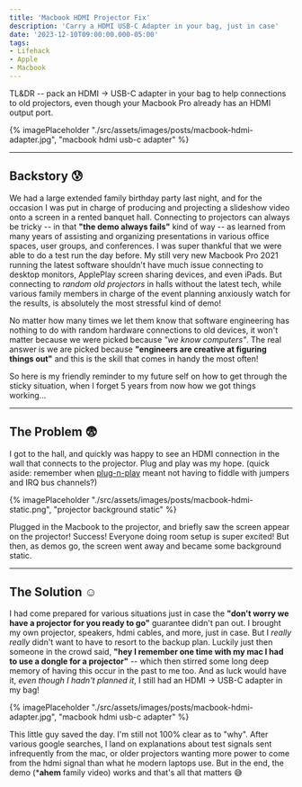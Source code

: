 ```yaml
---
title: 'Macbook HDMI Projector Fix'
description: 'Carry a HDMI USB-C Adapter in your bag, just in case'
date: '2023-12-10T09:00:00.000-05:00'
tags:
- Lifehack
- Apple
- Macbook
---
```


TL&DR -- pack an HDMI -> USB-C adapter in your bag to help connections to old projectors, even though your Macbook 
Pro already has an HDMI output port.

{% imagePlaceholder "./src/assets/images/posts/macbook-hdmi-adapter.jpg", "macbook hdmi usb-c adapter" %}

---

## Backstory 😰

We had a large extended family birthday party last night, and for the occasion I was put in charge of producing and 
projecting a slideshow video onto a screen in a rented banquet hall. Connecting to projectors can always be tricky 
-- in that **"the demo always fails"** kind of way -- as learned from many years of assisting and organizing 
presentations in various office spaces, user groups, and conferences. I was super thankful that we were able to do a 
test run the day before. My still very new Macbook Pro 2021 running the latest software shouldn't have much issue 
connecting to desktop monitors, ApplePlay screen sharing devices, and even iPads. But connecting to *random old 
projectors* in halls without the latest tech, while various family members in charge of the event planning anxiously 
watch for the results, is absolutely the most stressful kind of demo! 

No matter how many times we let them know that software engineering has nothing to do with random hardware 
connections to old devices, it won't matter because we were picked because *"we know computers"*. The real answer is we 
are picked because **"engineers are creative at figuring things out"** and this is the skill that comes in handy the 
most often!

So here is my friendly reminder to my future self on how to get through the sticky situation, when I forget 5 years 
from now how we got things working...

---

## The Problem 😨

I got to the hall, and quickly was happy to see an HDMI connection in the wall that connects to the projector. Plug 
and play was my hope. (quick aside: remember when [plug-n-play](https://en.wikipedia.org/wiki/Plug_and_play) meant 
not having to fiddle with jumpers and IRQ bus channels?)

{% imagePlaceholder "./src/assets/images/posts/macbook-hdmi-static.png", "projector background static" %}

Plugged in the Macbook to the projector, and briefly saw the screen appear on the projector! Success! Everyone doing 
room setup is super excited! But then, as demos go, the screen went away and became some background static. 

---

## The Solution ☺️

I had come prepared for various situations just in case the **"don't worry we have a projector for you ready to go"**
guarantee didn't pan out. I brought my own projector, speakers, hdmi cables, and more, just in case. But I *really
really* didn't want to have to resort to the backup plan. Luckily just then someone in the crowd said, **"hey I 
remember one
time with my mac I had to use a dongle for a projector"** -- which then stirred some long deep memory of having this
occur in the past to me too. And as luck would have it, *even though I hadn't planned it*, I still had an HDMI ->
USB-C adapter in my bag!

{% imagePlaceholder "./src/assets/images/posts/macbook-hdmi-adapter.jpg", "macbook hdmi usb-c adapter" %}

This little guy saved the day. I'm still not 100% clear as to "why". After various google searches, I land on 
explanations about test signals sent infrequently from the mac, or older projectors wanting more power to come from 
the hdmi signal than what he modern laptops use. But in the end, the demo (***ahem** family video) works and that's 
all that matters 😅